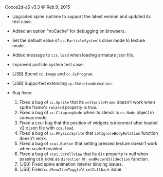 Cocos2d-JS v3.3 @ Reb.9, 2015

* Upgraded spine runtime to support the latest version and updated its test case.
* Added an option "noCache" for debugging on browsers.
* Set the default value of `cc.ParticleSystem`'s draw mode to texture mode.  
* Added message to `ccs.load` when loading armature json file.
* Improved particle system test case.
* [JSB] Bound `cc.Image` and `cc.GLProgram`.
* [JSB] Supported extending `sp.SkeletonAnimation`.

* Bug fixes:
	1. Fixed a bug of `cc.Sprite` that its `setSpriteFrame` doesn't work when sprite frame's `rotated` property is true. 
	2. Fixed a bug of `cc.ClippingNode` when its stencil is `cc.Node` object in canvas mode.
	3. Fixed a ccui bug that the position of widgets is incorrect after loaded v2.x json file with `ccs.load`.
	4. Fixed a bug of `cc.PhysicsSprite` that `setIgnoreBodyRotation` function doesn't work.  
	5. Fixed a bug of `ccui.Button` that setting pressed texture doesn't work when scale9 enabled. 
	6. Fixed a bug of `ccui.ScrollView` that its `dir` property is null when passing `DIR_NONE` as `direction` in `_endRecordSlidAction` function.
    7. [JSB] Fixed spine animation listener binding issues.
    8. [JSB] Fixed `cc.MenuItemToggle`'s `setCallback` issue.